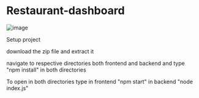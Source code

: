 # Restaurant-dashboard

![image](https://github.com/user-attachments/assets/928afed3-7959-4bfc-b2bd-29450101bb1f)


Setup project

download the zip file and extract it

navigate to respective directories both frontend and backend
and type "npm install" in both directories


To open in both directories type in frontend "npm start" in backend "node index.js"

